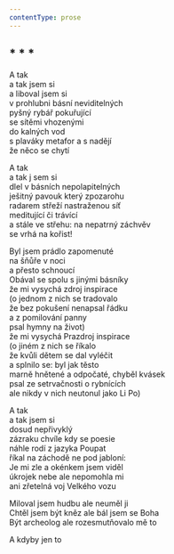 ```yaml
---
contentType: prose
---
```


## \* \* \*

A tak  
a tak jsem si  
a liboval jsem si  
v prohlubni básní neviditelných  
pyšný rybář pokuřující  
se sítěmi vhozenými  
do kalných vod  
s plaváky metafor a s nadějí  
že něco se chytí

A tak  
a tak j sem si  
dlel v básních nepolapitelných  
ješitný pavouk který zpozarohu  
radarem střeží nastraženou síť  
meditující či trávící  
a stále ve střehu: na nepatrný záchvěv  
se vrhá na kořist!

Byl jsem prádlo zapomenuté  
na šňůře v noci  
a přesto schnoucí  
Obával se spolu s jinými básníky  
že mi vysychá zdroj inspirace  
(o jednom z nich se tradovalo  
že bez pokušení nenapsal řádku  
a z pomilování panny  
psal hymny na život)  
že mi vysychá Prazdroj inspirace  
(o jiném z nich se říkalo  
že kvůli dětem se dal vyléčit  
a splnilo se: byl jak těsto  
marně hnětené a odpočaté, chyběl kvásek  
psal ze setrvačnosti o rybnících  
ale nikdy v nich neutonul jako Li Po)

A tak  
a tak jsem si  
dosud nepřivyklý  
zázraku chvíle kdy se poesie  
náhle rodí z jazyka Poupat  
říkal na záchodě ne pod jabloní:  
Je mi zle a okénkem jsem viděl  
úkrojek nebe ale nepomohla mi  
ani zřetelná voj Velkého vozu

Miloval jsem hudbu ale neuměl ji  
Chtěl jsem být kněz ale bál jsem se Boha  
Být archeolog ale rozesmutňovalo mě to

A kdyby jen to
